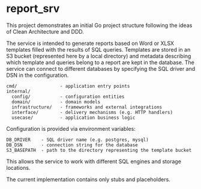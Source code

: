 # report_srv

This project demonstrates an initial Go project structure following the ideas of Clean Architecture and DDD.

The service is intended to generate reports based on Word or XLSX templates filled with the results of SQL queries. Templates are stored in an S3 bucket (represented here by a local directory) and metadata describing which template and queries belong to a report are kept in the database. The service can connect to different databases by specifying the SQL driver and DSN in the configuration.

```
cmd/                - application entry points
internal/
  config/           - configuration entities
  domain/           - domain models
  infrastructure/   - frameworks and external integrations
  interface/        - delivery mechanisms (e.g. HTTP handlers)
  usecase/          - application business logic
```

Configuration is provided via environment variables:

```
DB_DRIVER    - SQL driver name (e.g. postgres, mysql)
DB_DSN       - connection string for the database
S3_BASEPATH  - path to the directory representing the template bucket
```

This allows the service to work with different SQL engines and storage locations.

The current implementation contains only stubs and placeholders.
